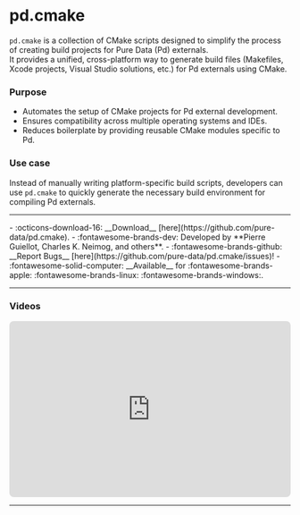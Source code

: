 # pd.cmake

`pd.cmake` is a collection of CMake scripts designed to simplify the process of creating build projects for Pure Data (Pd) externals.  
It provides a unified, cross-platform way to generate build files (Makefiles, Xcode projects, Visual Studio solutions, etc.) for Pd externals using CMake.  

### Purpose
    
- Automates the setup of CMake projects for Pd external development.  
- Ensures compatibility across multiple operating systems and IDEs.  
- Reduces boilerplate by providing reusable CMake modules specific to Pd.  

### Use case 
Instead of manually writing platform-specific build scripts, developers can use `pd.cmake` to quickly generate the necessary build environment for compiling Pd externals.

---
<div class="grid cards" markdown>
- :octicons-download-16: __Download__ [here](https://github.com/pure-data/pd.cmake).
- :fontawesome-brands-dev: Developed by **Pierre Guiellot, Charles K. Neimog, and others**.
- :fontawesome-brands-github: __Report Bugs__ [here](https://github.com/pure-data/pd.cmake/issues)!
- :fontawesome-solid-computer: __Available__ for :fontawesome-brands-apple: :fontawesome-brands-linux: :fontawesome-brands-windows:.
</div>

---
<h3>Videos</h3>

<div style="display: flex; justify-content: center; gap: 20px;">
    <iframe style="border-radius: 8px" width="560" height="315" src="https://www.youtube.com/embed/hSrqAE56J0g" title="YouTube video player" frameborder="0" allow="accelerometer; autoplay; clipboard-write; encrypted-media; gyroscope; picture-in-picture; web-share" referrerpolicy="strict-origin-when-cross-origin" allowfullscreen></iframe>
</div>


---

<script src="https://giscus.app/client.js"
        data-repo="charlesneimog/Awesome-PD"
        data-repo-id="R_kgDOLaunFg"
        data-category="Comments"
        data-category-id="DIC_kwDOLaunFs4CnXHy"
        data-mapping="title"
        data-strict="0"
        data-reactions-enabled="1"
        data-emit-metadata="0"
        data-input-position="bottom"
        data-theme="preferred_color_scheme"
        data-lang="en"
        data-loading="lazy"
        crossorigin="anonymous"
        async>
</script>
